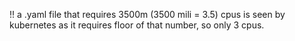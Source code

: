 !! a .yaml file that requires 3500m (3500 mili = 3.5) cpus is seen by kubernetes as it requires floor of that number, so only 3 cpus.
